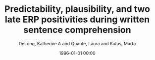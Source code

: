 ---
layout: post
title: Predictability, plausibility, and two late ERP positivities during written sentence comprehension

date: 1996-01-01 00:00
author: DeLong, Katherine A and Quante, Laura and Kutas, Marta
tags: ["erp","language","n400","p600","plausibility","prediction","sentence comprehension"]
journal: Neuropsychologia

link: https://doi.org/10.1016/j.neuropsychologia.2014.06.016

year: 2014
---